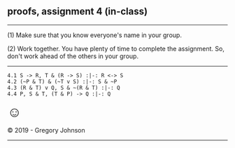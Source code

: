 ## proofs, assignment 4 (in-class)

---

(1) Make sure that you know everyone's name in your group.

(2) Work together. You have plenty of time to complete the assignment. So, don't work ahead of the others in your group.

---

~~~{.ProofChecker .JohnsonSL options="fonts tabindent render" guides="fitch" points="25" late-credit="20"}
4.1 S -> R, T & (R -> S) :|-: R <-> S
4.2 (~P & T) & (~T v S) :|-: S & ~P
4.3 (R & T) v Q, S & ~(R & T) :|-: Q
4.4 P, S & T, (T & P) -> Q :|-: Q
~~~

<font size="6.5">&#9786;</font>

<p>&copy; 2019 - <script>document.write(new Date().getFullYear())</script> Gregory Johnson</p>

---


